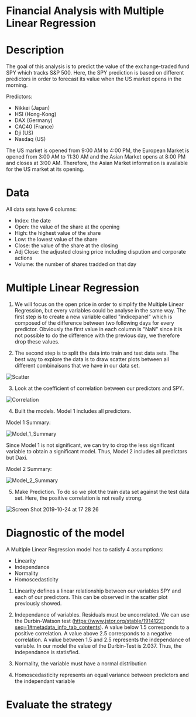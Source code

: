 # Financial Analysis with Multiple Linear Regression
# Description

The goal of this analysis is to predict the value of the exchange-traded fund SPY which tracks S&P 500. Here, the SPY prediction is based on different predictors in order to forecast its value when the US market opens in the morning. 

Predictors:

- Nikkei (Japan)
- HSI (Hong-Kong)
- DAX (Germany)
- CAC40 (France)
- Dji (US)
- Nasdaq (US)

The US market  is opened from 9:00 AM to 4:00 PM, the European Market is opened from 3:00 AM to 11:30 AM and the Asian Market opens at 8:00 PM and closes at 3:00 AM. Therefore, the Asian Market information is available for the US market at its opening. 

# Data

All data sets have 6 columns:

- Index: the date
- Open: the value of the share at the opening
- High: the highest value of the share
- Low: the lowest value of the share
- Close: the value of the share at the closing
- Adj Close: the adjusted closing price including dispution and corporate actions 
- Volume: the number of shares tradded on that day

# Multiple Linear Regression

1) We will focus on the open price in order to simplify the Multiple Linear Regression, but every variables could be analyse in the same way. 
The first step is to create a new variable called "indicepanel" which is composed of the difference between two following days for every predictor. Obviously the first value in each column is "NaN" since it is not possible to do the difference with the previous day, we therefore drop these values. 

2) The second step is to split the data into train and test data sets. The best way to explore the data is to draw scatter plots between all different combinaisons that we have in our data set. 

![Scatter](https://user-images.githubusercontent.com/55028120/67499099-673bee00-f678-11e9-8bcb-ba97392d9ee4.png)


3) Look at the coefficient of correlation between our predictors and SPY. 

![Correlation](https://user-images.githubusercontent.com/55028120/67499982-e120a700-f679-11e9-9fc2-00f9e8162fb5.png)

4) Built the models. Model 1 includes all predictors.

Model 1 Summary:

![Model_1_Summary](https://user-images.githubusercontent.com/55028120/67503304-4d51d980-f67f-11e9-94fa-4eb6ad003d9f.png)

Since Model 1 is not significant, we can try to drop the less significant variable to obtain a significant model. Thus, Model 2 includes all predictors but Daxi.

Model 2 Summary:

![Model_2_Summary](https://user-images.githubusercontent.com/55028120/67503631-df59e200-f67f-11e9-8fae-297bc9b1fc55.png)


5) Make Prediction. To do so we plot the train data set against the test data set. Here, the positive correlation is not really strong. 

![Screen Shot 2019-10-24 at 17 28 26](https://user-images.githubusercontent.com/55028120/67505753-bfc4b880-f683-11e9-8e64-769e59a831af.png)


# Diagnostic of the model

A Multiple Linear Regression model has to satisfy 4 assumptions:

- Linearity
- Independance
- Normality
- Homoscedasticity

1) Linearity defines a linear relationship between our variables SPY and each of our predictors. This can be observed in the scatter plot previously showed. 

2) Independance of variables. Residuals must be uncorrelated. We can use the Durbin-Watson test (https://www.jstor.org/stable/1914122?seq=1#metadata_info_tab_contents). A value below 1.5 corresponds to a positive correlation. A value above 2.5 corresponds to a negative correlation. A value between 1.5 and 2.5 represents the independance of variable. In our model the value of the Durbin-Test is 2.037. Thus, the independance is statisfied. 

3) Normality, the variable must have a normal distribution

4) Homoscedasticity represents an equal variance between predictors and the independant variable

# Evaluate the strategy

